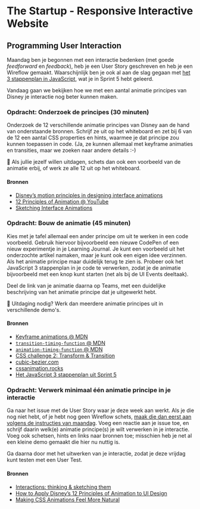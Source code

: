# The Startup - Responsive Interactive Website

## Programming User Interaction

Maandag ben je begonnen met een interactie bedenken (met goede _feedforward_ en _feedback_), heb je een User Story geschreven en heb je een Wireflow gemaakt. Waarschijnlijk ben je ook al aan de slag gegaan met [het 3 stappenplan in JavaScript](https://github.com/fdnd-task/fix-the-flow-interactive-website/blob/main/docs/programming-user-interaction.md#het-3-stappenplan-waarmee-je-bijna-alles-kan), wat je in Sprint 5 hebt geleerd.

Vandaag gaan we bekijken hoe we met een aantal animatie principes van Disney je interactie nog beter kunnen maken.

### Opdracht: Onderzoek de principes (30 minuten)

Onderzoek de 12 verschillende animatie principes van Disney aan de hand van onderstaande bronnen. Schrijf ze uit op het whiteboard en zet bij 6 van de 12 een aantal CSS properties en hints, waarmee je dat principe zou kunnen toepassen in code. (Ja, ze kunnen allemaal met keyframe animaties en transities, maar we zoeken naar andere details :-)

💪 Als jullie jezelf willen uitdagen, schets dan ook een voorbeeld van de animatie erbij, of werk ze alle 12 uit op het whiteboard.

#### Bronnen

- [Disney’s motion principles in designing interface animations](https://medium.com/@ruthiran_b/disneys-motion-principles-in-designing-interface-animations-9ac7707a2b43)
- [12 Principles of Animation @ YouTube](https://www.youtube.com/watch?v=uDqjIdI4bF4&list=PL-bOh8btec4CXd2ya1NmSKpi92U_l6ZJd&index=15)
- [Sketching Interface Animations](https://valhead.com/2016/12/08/sketching-interface-animations-an-interview-with-eva-lotta-lamm/)


### Opdracht: Bouw de animatie (45 minuten)

Kies met je tafel allemaal een ander principe om uit te werken in een code voorbeeld. Gebruik hiervoor bijvoorbeeld een nieuwe CodePen of een nieuw experimentje in je Learning Journal. Je kunt een voorbeeld uit het onderzochte artikel namaken, maar je kunt ook een eigen idee verzinnen. Als het animatie principe maar duidelijk terug te zien is. Probeer ook het JavaScript 3 stappenplan in je code te verwerken, zodat je de animatie bijvoorbeeld met een knop kunt starten (net als bij de UI Events deeltaak).

Deel de link van je animatie daarna op Teams, met een duidelijke beschrijving van het animatie principe dat je uitgewerkt hebt.

💪 Uitdaging nodig? Werk dan meerdere animatie principes uit in verschillende demo's.

#### Bronnen

- [Keyframe animations @ MDN](https://developer.mozilla.org/en-US/docs/Web/CSS/@keyframes)
- [`transition-timing-function` @ MDN](https://developer.mozilla.org/en-US/docs/Web/CSS/transition-timing-function)
- [`animation-timing-function` @ MDN](https://developer.mozilla.org/en-US/docs/Web/CSS/animation-timing-function)
- [CSS challenge 2: Transform & Transition](https://github.com/fdnd-task/css-challenges/blob/main/docs/challenge_transform.md)
- [cubic-bezier.com](https://cubic-bezier.com/)
- [cssanimation.rocks](https://cssanimation.rocks/principles/)
- [Het JavaScript 3 stappenplan uit Sprint 5](https://github.com/fdnd-task/fix-the-flow-interactive-website/blob/main/docs/programming-user-interaction.md)


### Opdracht: Verwerk minimaal één animatie principe in je interactie

Ga naar het issue met de User Story waar je deze week aan werkt. Als je die nog niet hebt, of je hebt nog geen Wireflow schets, [maak die dan eerst aan volgens de instructies van maandag](https://github.com/fdnd-task/the-startup-responsive-interactive-website/blob/main/docs/interaction-design.md). Voeg een reactie aan je issue toe, en schrijf daarin welk(e) animatie principe(s) je wilt verwerken in je interactie. Voeg ook schetsen, hints en links naar bronnen toe; misschien heb je net al een kleine demo gemaakt die hier nu nuttig is.

Ga daarna door met het uitwerken van je interactie, zodat je deze vrijdag kunt testen met een User Test.

#### Bronnen

- [Interactions: thinking & sketching them](https://uxplanet.org/interactions-thinking-sketching-them-f3d4c1d11149)
- [How to Apply Disney’s 12 Principles of Animation to UI Design](https://www.interaction-design.org/literature/article/ui-animation-how-to-apply-disney-s-12-principles-of-animation-to-ui-design)
- [Making CSS Animations Feel More Natural](https://css-tricks.com/making-css-animations-feel-natural/)


<!--


Leer met het JavaScript 3 stappenplan en CSS interactie coderen.

## Aanpak

Als een gebruiker interactie heeft met een website, moet je goede feedback/feedforward ontwerpen en maken. Zo weet een gebruiker wat die kan verwachten, en of de actie gelukt is. 

> Micro-interactions communicate status and provide feedback, enhance the sense of direct manipulation, help people visualize the results of their actions. - Dmytro Svarytsevych, [7 secrets for enhancing UX with micro-interactions](https://www.dreamerux.com/articles/35y5fyrr4pifhbondc7r636nkvyoqg)

Je gaat de interactie coderen met JS en CSS. Tijdens de code/design review krijg je feedback op je code en je gaat jouw interactie leren testen met een User Test.


## De Console en het Document Object Model (DOM)

Voordat we weer verder gaan met zelf JavaScript schrijven, heb je nog een aantal tools en inzichten nodig. De _Console_ van je browser developer tools ga je veel zien, dus laten we daar eerst in duiken, net als in week 1 van de opleiding.

De afgelopen vier sprints heb je voornamelijk gewerkt met HTML en CSS. Met HTML bouw je zoals je weet _documenten_, en met JavaScript gaan we een micro-interactie toevoegen aan die documenten. Met JavaScript heb je toegang tot het volledige _Document Object Model_ (de _DOM_). Alle HTML die je schrijft, wordt als een boomstructuur (een _tree_) door de browser intern bijgehouden. In je developer tools en in de Console kun je de DOM onderzoeken.

Het _inspecteren_ van elementen heb je dus al vaak gedaan. Als je in de Inspector een element selecteert, krijg je hier in de Console een referentie heen, via een _variabele_ genaamd `$0`. Je kunt hiermee de DOM onderzoeken.


### Opdrachten

Ga in de browser naar je eigen project, open de Console en schrijf op het whiteboard uit hoeveel elementen de pagina waar je aan werkt bestaat. Dit kun je doen door `document.querySelectorAll('*').length` uit te voeren.

Zorg dat je in de Console een lijst van alle _kinderen_ uit je `<head>` element te zien krijgt, door `document.querySelector('head').children` uit te voeren.

Inspecteer het element waarmee je je micro-interactie wilt activeren (waarschijnlijk een button). Als je die nog niet hebt, inspecteer dan een ander willekeurig element. Ga naar de Console en typ `console.log($0)`.

Voer `$0.classList.add('awesome')` uit in de Console, en daarna weer `console.log($0)`. Schrijf op het whiteboard welke classes er nu op je element staan.

Voer `$0.hidden = true` uit. En daarna `$0.hidden = false`.

Voer `$0.textContent = 'JS is nog steeds tof!'` uit.

Tik `document.` in je Console, en scroll door de lijst met suggesties. Schrijf op het whiteboard uit die lijst een term waar je meer over wilt weten.


### Bronnen

- [console @ MDN](https://developer.mozilla.org/en-US/docs/Web/API/console)
- [console.log() @ MDN](https://developer.mozilla.org/en-US/docs/Web/API/console/log_static)
- [Introduction to the DOM @ MDN](https://developer.mozilla.org/en-US/docs/Web/API/Document_Object_Model/Introduction)


## Het 3 stappenplan, waarmee je (bijna) alles kan

Stap 1 van ons stappenplan is het _selecteren_ van een geschikt element, waarmee we onze interactie gaan _activeren_. Je wilt bijvoorbeeld dat als iemand op een button klikt (of deze met het toetsenbord activeert), er iets gebeurt op de pagina. Je HTML ziet er bijvoorbeeld zo uit:

```html
<button class="show-more">Toon meer</button>
<p>Dit wordt nog niet getoond.</p>
```

In CSS heb je die button met een _class selector_ als _feedforward_ ronde hoeken, een pointer en een icoontje gegeven, zodat de gebruiker weet dat er iets te doen is:

```css
.show-more {
    border-radius: .4em;
    cursor: pointer;
    &::after {
        content: ' ⬇️' / '';
    }
    + p {
        display: none;
    }
}
```

In JavaScript kun je dit element _selecteren_ met `document.querySelector()`, gecombineerd met de _class selector_ hierboven. Het resultaat kun je in een _variabele_ opslaan, die je net als bij CSS _custom properties_ kunt noemen zoals je wilt. Met het `let` _keyword_ maak je een variabele aan:

```js
let showMoreButton = document.querySelector('.show-more');
```

Aan de `document.querySelector()` _functie_ geef je dus een _CSS selector_ mee als _string_ (tussen 'aanhalingstekens'). Dit kan _elke_ selector zijn die je ook in CSS kunt gebruiken. Vervolgens kun je hier iets mee doen.

Stap 2: Wacht tot de gebruiker ook echt iets doet. In veel gevallen gaat dit om wachten op het _click event_; je wilt dat er iets gebeurt als iemand op jouw button klikt. Hiervoor kun je met `addEventListener()` een _event_ toevoegen aan jouw element. Komende maandag gaan we hier dieper op in, maar voor nu is het belangrijk om dit te begrijpen:

```js
let doSomething = function() {
    alert('Het werkt!');
}

showMoreButton.addEventListener('click', doSomething);
```

We hebben een _functie_ aangemaakt en in een variabele opgeslagen, genaamd `doSomething` (die je ook hier kunt noemen zoals je wilt). Met `addEventListener` hebben we die functie gekoppeld aan het _click event_. Hierdoor wordt de `doSomething` functie _aangeroepen_, zodra iemand op de button klikt. Dit hadden we ook met een _anonieme functie_ kunnen schrijven, wat hetzelfde doet:

```js
showMoreButton.addEventListener('click', function() {
    alert('Het werkt!');
});
```

En waarschijnlijk zijn er nog meer manieren waarop je dit kunt doen. Maar de basis voor stap 2 is `addEventListener`, een _event_ (vaak `'click'`), en een _callback_ functie, die later aangeroepen wordt.

In Stap 3 geef je feedback aan de gebruiker. Vaak doe je dit door iets te veranderen op de pagina, iets toe te voegen, iets te animeren, ergens heen te scrollen, iets te openen, een geluidje af te spelen, etc. In de meeste gevallen wil je de CSS van een bepaald HTML element veranderen, of een _class_ aan- of uitzetten.

Je weet dat je op elk HTML element een _class_ kunt zetten. En misschien inmiddels ook dat je _meerdere_ classes op een HTML kunt zetten, bijvoorbeeld: `<section class="about font-large">...</section>`. Elk element heeft dus een _lijst_ classes (vaak met maar één class). Via de `classList` _property_ van een DOM element, heb je in JavaScript toegang tot die lijst. Een aantal voorbeelden:

```js
document.body.classList.add('dark-mode'); // → <body class="dark-mode">

document.querySelector('section').classList.remove('font-large'); // → <section class="about">

document.querySelector('h1').classList.toggle('highlighted'); // → <h1 class="highlighted">, <h1 class="">, <h1 class="highlighted">, <h1 class="">, <h1 class="highlighted">...
```

In dit geval willen we waarschijnlijk zoiets:

```js
let showMoreButton = document.querySelector('.show-more');
showMoreButton.addEventListener('click', function() {
    showMoreButton.classList.add('showing-more');
});
```

In CSS pak je zo'n class dan weer op, met een class selector. In JavaScript heb je dus vaak maar een paar regels code nodig om iets interactiefs te maken. Transities en animaties kun je verder helemaal in CSS doen. En je kunt je volledig richten op goede en duidelijke feedforward en feedback. Uiteindelijk maak je de dingen voor eindgebruikers, en ziet vrijwel niemand de code die je schrijft :-)

```css
.showing-more {
    display: none;
    + p {
        display: block;
    }
}
```

### Opdracht

Selecteer via de Console, met behulp van `document.querySelector()`, het element waarop je jouw interactie wilt laten werken, en toggle een class op dat element, door de `classList` te gebruiken. Controleer of dat gelukt is via de Inspector.

### Bronnen

- [If you only know one thing about JavaScript, this is what I would recommend](https://css-tricks.com/video-screencasts/150-hey-designers-know-one-thing-javascript-recommend/)
- [querySelector @ MDN](https://developer.mozilla.org/en-US/docs/Web/API/Document/querySelector)
- [addEventListener @ MDN](https://developer.mozilla.org/en-US/docs/Web/API/EventTarget/addEventListener)
- [classList @ MDN](https://developer.mozilla.org/en-US/docs/Web/API/Element/classList) 


## Van Comments naar Code

JavaScript is een _imperatieve_ programmeertaal. Dit houdt in dat je alle opdrachten die uitgevoerd worden zelf moet schrijven, in de volgorde die jij wilt. HTML en CSS zijn _declaratief_, waarmee je vooral beschrijft _wat_ er moet gebeuren, maar niet _hoe_. Dit maakt coderen in JavaScript heel anders. In CSS beschrijf je bijvoorbeeld zoiets:

```css
p {
    color: red;
}
```

Hoe de browser alle `<p>` elementen selecteert, daar hoef je je nu niet druk over te maken.

Als je ditzelfde in JavaScript zou willen doen, moet je elke stap uitschrijven:

```js
// Selecteer alle p elementen, en sla die op in een variabele
let pElementen = document.querySelectorAll('p');

// Wandel langs alle p elementen
pElementen.forEach(function(pElement) {
    // En verander de stijl voor elk p element
    pElement.style.color = 'red';
    // (Dit is overigens geen goed idee; je kunt dit beter via een
    // classList.toggle() doen, en je styling in CSS zelf houden)
});
```

Zeker in het begin is dit even wennen. Wat enorm helpt bij deze nieuwe taal, is de verschillende stappen die je wilt nemen eerst uitschrijven als _comments_, zoals in het voorbeeld hierboven. Zelfs als je nog niet weet welke code je moet schrijven, kun je op deze manier wel al een plan maken. En om hints of feedback vragen over hoe je dit probleem op kunt lossen. (Wees zorgvuldig met ChadGPT om hulp vragen, want die maakt het vaak ingewikkelder dan nodig. Ook ontbreekt er vaak context, die jij wél weet.)

Vergeet niet dat HTML, CSS en JS alledrie andere regels hebben, omdat het totaal verschillende talen zijn. Als je in HTML en CSS per ongeluk een tikfout maakt, negeert een browser die vaak, en gaat die gewoon door met de rest van de pagina. In JS gaat het bij een tikfout iets sneller mis. Zodra de browser een fout in JS tegenkomt, wordt de rest niet meer uitgevoerd, en zie je een fout in je Console. Controleer die dus regelmatig als iets niet werkt. Gebruik de Console ook voor het _debuggen_ van je code en het controleren van je aannames. Zie dit voorbeeld:

```js
// Deze code doet het niet, maar ik snap niet waarom niet,
// en ik krijg geen error in de Console..

// Selecteer de inhoudsopgave
let tableOfContents = document.querySelector('ul');

// Highlight de boel
tableOfContents.classList.add('highlighted');
```

<details>
<summary>De HTML en CSS bij dit JS voorbeeld, inclusief een 🍔-menu</summary>

```html
<h1>Welkom op mijn website</h1>

<nav id="menu">
    <h2>Hoofdmenu</h2>
    <ul>
        <li><a href="/">Home</a></li>
        <li><a href="/over">Over</a></li>
        <li><a href="/contact">Contact</a></li>
    </ul>
</nav>
<a href="#menu">🍔</a>

<section>
    <h2>Inhoudsopgave</h2>
    <ul>
        <li><a href="#stap-1">Stap 1</a></li>
        <li><a href="#stap-2">Stap 2</a></li>
        <li><a href="#stap-3">Stap 3</a></li>
    </ul>
    ...
</section>
```

```css
/* Een simpel hamburger menu, verborgen op kleine schermen, open op grotere schermen */
#menu {
    display: none;
    &:target {
        display: block;
    }
    @media (min-width: 40em) {
        display: block;
        + a {
            display: none;
        }
    }
}
/* Mijn micro-interactie geeft de inhoudsopgave straks een gele fade.. */
section ul.highlighted {
    background: yellow;
}
```

</details>

In dit geval kan het handig zijn om `console.log()` te gebruiken, en het resultaat te inspecteren:

```js
// Selecteer de inhoudsopgave
let tableOfContents = document.querySelector('ul');

// Eens kijken wat er nou geselecteerd is
console.log(tableOfContents); // → “Ah, dit selecteert natuurlijk de <ul> uit de nav, niet die uit de <section>!”

// Highlight de boel
tableOfContents.classList.add('highlighted');
```

De code was dus niet fout, het deed alleen net iets anders dan je verwachtte. Leer jezelf het gebruik van `console.log()` in je code aan, en test regelmatig je werk.

### Opdrachten

Schrijf het plan voor je micro-interactie in _comments_ uit in je JavaScript bestand, dat je via een `<script>` tag linkt aan je code. Als je al JavaScript uit een eerdere (video) tutorial hebt—of ChadGPT al iets voor je hebt laten schrijven—is dit het moment om dat weg te gooien, opnieuw te beginnen, en nieuwe dingen te leren.

Vraag op het plan dat je in comments uitgeschreven hebt feedback van een docent of mentor. Werk je interactie uit aan de hand van het 3 stappenplan. Laat je comments gewoon staan bij je code, zodat je inzichtelijk maakt hoe je te werk bent gegaan, en eventuele (denk)foutjes makkelijk terug kunt vinden.

Het kan goed zijn dat je vaak switcht tussen HTML, CSS en JS. Ouwe frontendert!

Commit je werk als je klaar bent, en noem in je commit message het issue nummer van je user story, zodat deze gekoppeld zijn. Vrijdag krijg je hierop een code/design review.


### Bronnen

- [Use JavaScript within a webpage @ MDN](https://developer.mozilla.org/en-US/docs/Learn/HTML/Howto/Use_JavaScript_within_a_webpage)
- [Comments in JS @ MDN](https://developer.mozilla.org/en-US/docs/Web/JavaScript/Reference/Lexical_grammar#comments)
- [JS Fundamentals @ FDND](https://github.com/fdnd-task/js-fundamentals)
- [What is JavaScript? MDN beginner's JavaScript course](https://developer.mozilla.org/en-US/docs/Learn/JavaScript/First_steps/What_is_JavaScript)

-->